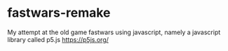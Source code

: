 # fastwars-remake
My attempt at the old game fastwars using javascript, namely a javascript library called p5.js https://p5js.org/
